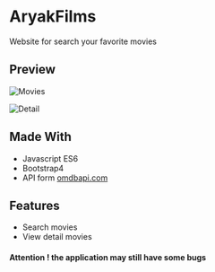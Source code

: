 # AryakFilms

Website for search your favorite movies

## Preview

![Movies](https://user-images.githubusercontent.com/55610152/81949573-324fb280-962d-11ea-9c81-94fc9fddfe0f.png)

![Detail](https://user-images.githubusercontent.com/55610152/81949046-93c35180-962c-11ea-842f-ed7a0410a2ee.png)

## Made With

* Javascript ES6
* Bootstrap4
* API form [omdbapi.com](http://www.omdbapi.com/)

## Features

* Search movies
* View detail movies

#### Attention ! the application may still have some bugs
